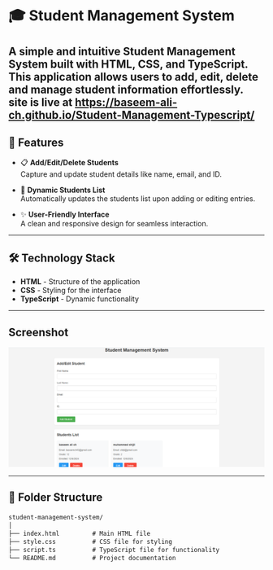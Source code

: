 # 🎓 Student Management System

A simple and intuitive **Student Management System** built with HTML, CSS, and TypeScript. This application allows users to add, edit, delete and manage student information effortlessly. 
site is live at https://baseem-ali-ch.github.io/Student-Management-Typescript/
---

## 🌟 Features

- 📋 **Add/Edit/Delete Students**  
  Capture and update student details like name, email, and ID.  

- 🧾 **Dynamic Students List**  
  Automatically updates the students list upon adding or editing entries.

- ✨ **User-Friendly Interface**  
  A clean and responsive design for seamless interaction.

---

## 🛠️ Technology Stack

- **HTML** - Structure of the application  
- **CSS** - Styling for the interface  
- **TypeScript** - Dynamic functionality  

---

## Screenshot

![screenshot](preivew.png)

---

## 📂 Folder Structure

```plaintext
student-management-system/
│
├── index.html         # Main HTML file
├── style.css          # CSS file for styling
├── script.ts          # TypeScript file for functionality
└── README.md          # Project documentation
